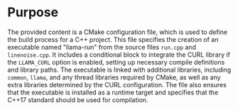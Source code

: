 # Purpose
The provided content is a CMake configuration file, which is used to define the build process for a C++ project. This file specifies the creation of an executable named "llama-run" from the source files `run.cpp` and `linenoise.cpp`. It includes a conditional block to integrate the CURL library if the `LLAMA_CURL` option is enabled, setting up necessary compile definitions and library paths. The executable is linked with additional libraries, including `common`, `llama`, and any thread libraries required by CMake, as well as any extra libraries determined by the CURL configuration. The file also ensures that the executable is installed as a runtime target and specifies that the C++17 standard should be used for compilation.
